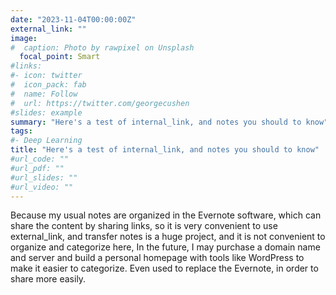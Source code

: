 ```yaml
---
date: "2023-11-04T00:00:00Z"
external_link: ""
image:
#  caption: Photo by rawpixel on Unsplash
  focal_point: Smart
#links:
#- icon: twitter
#  icon_pack: fab
#  name: Follow
#  url: https://twitter.com/georgecushen
#slides: example
summary: "Here's a test of internal_link, and notes you should to know"
tags:
#- Deep Learning
title: "Here's a test of internal_link, and notes you should to know"
#url_code: ""
#url_pdf: ""
#url_slides: ""
#url_video: ""
---
```


Because my usual notes are organized in the Evernote software, which can share the content by sharing links, so it is very convenient to use external_link, and transfer notes is a huge project, and it is not convenient to organize and categorize here, In the future, I may purchase a domain name and server and build a personal homepage with tools like WordPress to make it easier to categorize. Even used to replace the Evernote, in order to share more easily.
